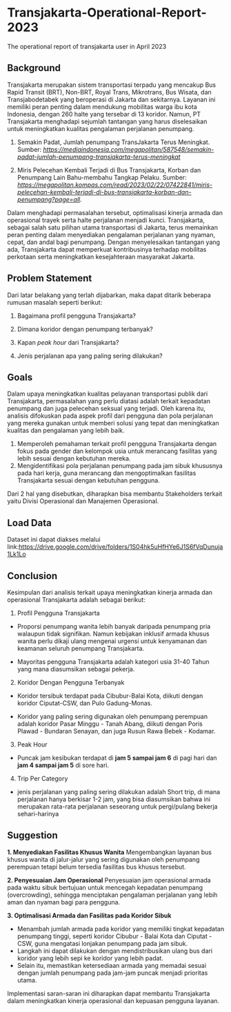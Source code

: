 # Transjakarta-Operational-Report-2023
The operational report of transjakarta user in April 2023 

## **Background**
Transjakarta merupakan sistem transportasi terpadu yang mencakup Bus Rapid Transit (BRT), Non-BRT, Royal Trans, Mikrotrans, Bus Wisata, dan Transjabodetabek yang beroperasi di Jakarta dan sekitarnya. Layanan ini memiliki peran penting dalam mendukung mobilitas warga ibu kota Indonesia, dengan 260 halte yang tersebar di 13 koridor. Namun, PT Transjakarta menghadapi sejumlah tantangan yang harus diselesaikan untuk meningkatkan kualitas pengalaman perjalanan penumpang.

1. Semakin Padat, Jumlah penumpang TransJakarta Terus Meningkat.
Sumber: *https://mediaindonesia.com/megapolitan/587548/semakin-padat-jumlah-penumpang-transjakarta-terus-meningkat*

2. Miris Pelecehan Kembali Terjadi di Bus Transjakarta, Korban dan Penumpang Lain Bahu-membahu Tangkap Pelaku.
Sumber: *https://megapolitan.kompas.com/read/2023/02/22/07422841/miris-pelecehan-kembali-terjadi-di-bus-transjakarta-korban-dan-penumpang?page=all.*

Dalam menghadapi permasalahan tersebut, optimalisasi kinerja armada dan operasional trayek serta halte perjalanan menjadi kunci. Transjakarta, sebagai salah satu pilihan utama transportasi di Jakarta, terus memainkan peran penting dalam menyediakan pengalaman perjalanan yang nyaman, cepat, dan andal bagi penumpang. Dengan menyelesaikan tantangan yang ada, Transjakarta dapat memperkuat kontribusinya terhadap mobilitas perkotaan serta meningkatkan kesejahteraan masyarakat Jakarta.

## **Problem Statement**

Dari latar belakang yang terlah dijabarkan, maka dapat ditarik beberapa rumusan masalah seperti berikut:

1. Bagaimana profil pengguna Transjakarta?

2. Dimana koridor dengan penumpang terbanyak?

3. Kapan *peak hour* dari Transjakarta?

4. Jenis perjalanan apa yang paling sering dilakukan?

## **Goals**
Dalam upaya meningkatkan kualitas pelayanan transportasi publik dari Transjakarta, permasalahan yang perlu diatasi adalah terkait kepadatan penumpang dan juga pelecehan seksual yang terjadi. Oleh karena itu, analisis difokuskan pada aspek profil dari pengguna dan pola perjalanan yang mereka gunakan untuk memberi solusi yang tepat dan meningkatkan kualitas dan pengalaman yang lebih baik.

1. Memperoleh pemahaman terkait profil pengguna Transjakarta dengan fokus pada gender dan kelompok usia untuk merancang fasilitas yang lebih sesuai dengan kebutuhan mereka.
2. Mengidentifikasi pola perjalanan penumpang pada jam sibuk khususnya pada hari kerja, guna merancang dan mengoptimalkan fasilitas Transjakarta sesuai dengan kebutuhan pengguna.


Dari 2 hal yang disebutkan, diharapkan bisa membantu Stakeholders terkait yaitu Divisi Operasional dan Manajemen Operasional. 

## **Load Data**
Dataset ini dapat diakses melalui link:https://drive.google.com/drive/folders/1S04hk5uHfHYe6J1S6fVqDunuja1Lk1Lo

## **Conclusion**

Kesimpulan dari analisis terkait upaya meningkatkan kinerja armada dan operasional Transjakarta adalah sebagai berikut:

1. Profil Pengguna Transjakarta
- Proporsi penumpang wanita lebih banyak daripada penumpang pria walaupun tidak signifikan. Namun kebijakan inklusif armada khusus wanita perlu dikaji ulang mengenai urgensi untuk kenyamanan dan keamanan seluruh penumpang Transjakarta.

- Mayoritas pengguna Transjakarta adalah kategori usia 31-40 Tahun yang mana diasumsikan sebagai pekerja.

2. Koridor Dengan Pengguna Terbanyak
- Koridor tersibuk terdapat pada Cibubur-Balai Kota, diikuti dengan koridor Ciputat-CSW, dan Pulo Gadung-Monas. 

- Koridor yang paling sering digunakan oleh penumpang perempuan adalah koridor Pasar Minggu - Tanah Abang, diikuti dengan Poris Plawad - Bundaran Senayan, dan juga Rusun Rawa Bebek - Kodamar.

3. Peak Hour
- Puncak jam kesibukan terdapat di **jam 5 sampai jam 6** di pagi hari dan **jam 4 sampai jam 5** di sore hari.

4. Trip Per Category
- jenis perjalanan yang paling sering dilakukan adalah Short trip, di mana perjalanan hanya berkisar 1-2 jam, yang bisa diasumsikan bahwa ini merupakan rata-rata perjalanan seseorang untuk pergi/pulang bekerja sehari-harinya

## **Suggestion**

**1. Menyediakan Fasilitas Khusus Wanita**
Mengembangkan layanan bus khusus wanita di jalur-jalur yang sering digunakan oleh penumpang perempuan tetapi belum tersedia fasilitas bus khusus tersebut.

**2. Penyesuaian Jam Operasional**
 Penyesuaian jam operasional armada pada waktu sibuk bertujuan untuk mencegah kepadatan penumpang (overcrowding), sehingga menciptakan pengalaman perjalanan yang lebih aman dan nyaman bagi para pengguna.

**3. Optimalisasi Armada dan Fasilitas pada Koridor Sibuk**
- Menambah jumlah armada pada koridor yang memiliki tingkat kepadatan penumpang tinggi, seperti koridor Cibubur - Balai Kota dan Ciputat - CSW, guna mengatasi lonjakan penumpang pada jam sibuk.
- Langkah ini dapat dilakukan dengan mendistribusikan ulang bus dari koridor yang lebih sepi ke koridor yang lebih padat.
- Selain itu, memastikan ketersediaan armada yang memadai sesuai dengan jumlah penumpang pada jam-jam puncak menjadi prioritas utama.

Implementasi saran-saran ini diharapkan dapat membantu Transjakarta dalam meningkatkan kinerja operasional dan kepuasan pengguna layanan.

